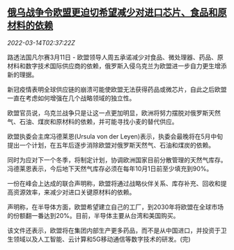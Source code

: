 <!--1647226864000-->
[俄乌战争令欧盟更迫切希望减少对进口芯片、食品和原材料的依赖](https://cn.reuters.com/article/eu-dependence-materials-0311-fri-idCNKCS2LB05A)
------

<div><i>2022-03-14T02:37:22Z</i></div><p>路透法国凡尔赛3月11日 - 欧盟领导人周五承诺减少对食品、微处理器、药品、原材料和数字技术国际供应商的依赖，俄罗斯入侵乌克兰为欧盟进一步自力更生增添新的理据。</p><p>新冠疫情表明全球供应链的崩溃可能使欧盟无法获得药品或微芯片，自此之后欧盟一直在考虑如何增强在几个战略领域的独立性。</p><p>欧盟官员说，乌克兰战争只是让这一点更加明显，欧洲将努力摆脱对俄罗斯天然气、石油、煤炭和原材料的依赖，并可能寻找小麦的替代供应。</p><p>欧盟执委会主席冯德莱恩(Ursula von der Leyen)表示，执委会最晚将在5月中旬提出一个计划，在五年后逐步消除欧盟对俄罗斯天然气、石油和煤炭的依赖。</p><p>同时为应对下一个冬季，将制定计划，协调欧洲国家目前分散管理的天然气库存。冯德莱恩表示，今后地下天然气库存必须在每年10月1日前至少填充到90%。</p><p>一份在峰会上达成的联合声明称，欧盟将通过战略伙伴关系、库存补充、回收和提高资源效率，来减少对进口关键原材料的依赖。</p><p>声明称，在半导体方面，欧盟希望建立自己的工厂，到2030年将欧盟在全球市场的份额翻一番达到20%。目前，半导体主要从台湾和美国购买。</p><p>该文件还表示，欧盟将在集团内部生产更多药品，而不是从中国进口，并投资于卫生领域以及人工智能、云计算和5G移动通信等数字技术的研发。(完)</p>
